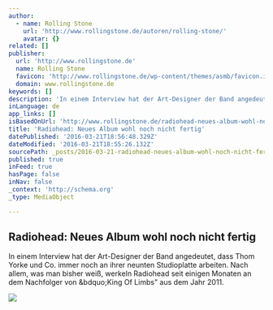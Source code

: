 ```yaml
---
author:
  - name: Rolling Stone
    url: 'http://www.rollingstone.de/autoren/rolling-stone/'
    avatar: {}
related: []
publisher:
  url: 'http://www.rollingstone.de'
  name: Rolling Stone
  favicon: 'http://www.rollingstone.de/wp-content/themes/asmb/favicon.ico'
  domain: www.rollingstone.de
keywords: []
description: 'In einem Interview hat der Art-Designer der Band angedeutet, dass Thom Yorke und Co. immer noch an ihrer neunten Studioplatte arbeiten. Nach allem, was man bisher weiß, werkeln Radiohead seit einigen Monaten an dem Nachfolger von „King Of Limbs" aus dem Jahr 2011.'
inLanguage: de
app_links: []
isBasedOnUrl: 'http://www.rollingstone.de/radiohead-neues-album-wohl-noch-nicht-fertig-992675/'
title: 'Radiohead: Neues Album wohl noch nicht fertig'
datePublished: '2016-03-21T18:56:48.329Z'
dateModified: '2016-03-21T18:55:26.132Z'
sourcePath: _posts/2016-03-21-radiohead-neues-album-wohl-noch-nicht-fertig.md
published: true
inFeed: true
hasPage: false
inNav: false
_context: 'http://schema.org'
_type: MediaObject

---
```

<article style=""><h1>Radiohead: Neues Album wohl noch nicht fertig</h1><p>In einem Interview hat der Art-Designer der Band angedeutet, dass Thom Yorke und Co. immer noch an ihrer neunten Studioplatte arbeiten. Nach allem, was man bisher weiß, werkeln Radiohead seit einigen Monaten an dem Nachfolger von &amp;bdquo;King Of Limbs" aus dem Jahr 2011.</p><img src="http://www.rollingstone.de/wp-content/uploads/2016/01/08/11/GettyImages-499983664.jpg" /></article>